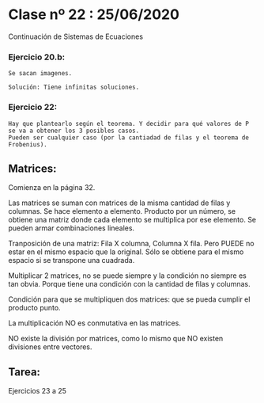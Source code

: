 # Clase nº 22 : 25/06/2020

Continuación de Sistemas de Ecuaciones

### Ejercicio 20.b:
	Se sacan imagenes.

	Solución: Tiene infinitas soluciones.


### Ejercicio 22:
	Hay que plantearlo según el teorema. Y decidir para qué valores de P se va a obtener los 3 posibles casos.
	Pueden ser cualquier caso (por la cantiadad de filas y el teorema de Frobenius).

## Matrices:
Comienza en la página 32.

Las matrices se suman con matrices de la misma cantidad de filas y columnas. Se hace elemento a elemento.
Producto por un número, se obtiene una matriz donde cada elemento se multiplica por ese elemento. Se pueden armar combinaciones
lineales.

Tranposición de una matriz: Fila X columna, Columna X fila. Pero PUEDE no estar en el mismo espacio que la original. Sólo se
obtiene para el mismo espacio si se transpone una cuadrada.

Multiplicar 2 matrices, no se puede siempre y la condición no siempre es tan obvia. Porque tiene una condición con la cantidad de
filas y columnas.

Condición para que se multipliquen dos matrices: que se pueda cumplir el producto punto.

La multiplicación NO es conmutativa en las matrices.

NO existe la división por matrices, como lo mismo que NO existen divisiones entre vectores.

## Tarea:
Ejercicios 23 a 25
